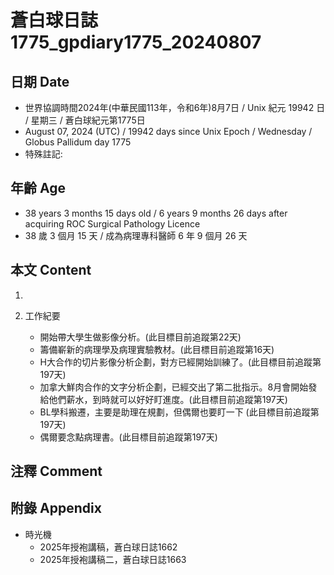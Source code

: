 [_metadata_:encoding]: - "utf-8"
[_metadata_:language]: - "zh-Hant-TW"
[_metadata_:fileformat]: - "markdown"
[_metadata_:MIME_type]: - "text/plain"
[_metadata_:markdown_version]: - "commonmark version 0.30"
[_metadata_:markdown_spec]: - "https://spec.commonmark.org/0.30/"

# 蒼白球日誌1775_gpdiary1775_20240807 #

## 日期 Date ##

* 世界協調時間2024年(中華民國113年，令和6年)8月7日 / Unix 紀元 19942 日 / 星期三 / 蒼白球紀元第1775日
* August 07, 2024 (UTC) / 19942 days since Unix Epoch / Wednesday / Globus Pallidum day 1775
* 特殊註記:

## 年齡 Age ##

* 38 years 3 months 15 days old / 6 years 9 months 26 days after acquiring ROC Surgical Pathology Licence
* 38 歲 3 個月 15 天 / 成為病理專科醫師 6 年 9 個月 26 天

## 本文 Content ##

1. 

2. 工作紀要

    - 開始帶大學生做影像分析。(此目標目前追蹤第22天)
    - 籌備嶄新的病理學及病理實驗教材。(此目標目前追蹤第16天)
    - H大合作的切片影像分析企劃，對方已經開始訓練了。(此目標目前追蹤第197天)
    - 加拿大鮮肉合作的文字分析企劃，已經交出了第二批指示。8月會開始發給他們薪水，到時就可以好好盯進度。(此目標目前追蹤第197天)
    - BL學科搬遷，主要是助理在規劃，但偶爾也要盯一下 (此目標目前追蹤第197天)
    - 偶爾要念點病理書。(此目標目前追蹤第197天)

## 注釋 Comment ##


## 附錄 Appendix ##

* 時光機
    - 2025年授袍講稿，蒼白球日誌1662
    - 2025年授袍講稿二，蒼白球日誌1663
